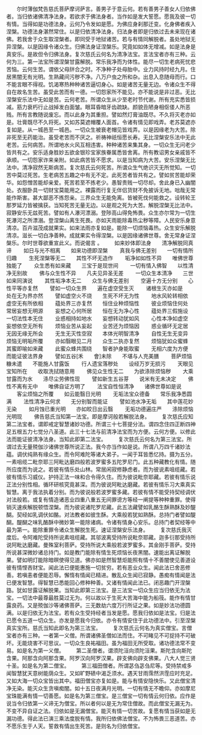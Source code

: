 <!-- { "loadSidebar": true } -->
　　尔时薄伽梵告慈氏菩萨摩诃萨言。善男子于意云何。若有善男子善女人归依佛者。当归依诸佛清净法身。若欲求于佛法身者。当作如是发大誓愿。愿我及彼一切有情。当得如是功德法身。云何乃令发如是愿。为佛应身刹那迁变。化身佛者疾入涅槃。功德法身湛然常住。以是归依清净法身。归法身者即是归依过去未来现在诸佛。若我舍于众生取涅槃者。即同受于地狱诸苦。若与有情同解脱者。虽处地狱无异涅槃。以是因缘令诸众生。归佛法身证涅槃乐。究竟如如体无增减。如是法身是真安乐。是故但令归佛法身。复次慈氏云何名为清净法宝。言法宝者亦有三种。云何为三。第一法宝所谓涅槃甘露解脱。常乐我净而为体性。能尽一切生老病死忧悲苦恼。云何生苦。谓依父母牉合之时。不净种子处母胎中。业力风持时经九月。住居黑闇无有光明。生熟藏间污秽不净。八万户虫之所和杂。出息入息随母而行。口不能言眼不得视。饥渴寒热种种诸苦逼切身心。如是诸苦无量无边。令诸众生不得自在故名生苦。虽受此苦而有一德。一切怨家所不能见。亦不能说是非过恶。无比涅槃安乐法中无如是苦。云何老苦。所谓众生从少至老时节代谢。所有充实悉皆损减。筋力衰朽行止战掉发白面皱。眼耳昏暗牙齿疏缺。颜貌丑陋身相伛偻人所恶贱。所有言教随说废忘。而以此身为其重担。譬如然灯膏油既尽。不久将灭老亦如是。壮膏既尽不久将死。又如苏莫遮帽覆人面首。令诸有情见即戏弄。老苏莫遮亦复如是。从一城邑至一城邑。一切众生被衰老帽见皆戏弄。以是因缘老为大苦。除非死至无药能治。虽受老苦而不厌之。祈祷神祇恒愿长寿。无比涅槃安乐法中无此老苦。云何病苦。所谓地水火风互相违害。种种诸苦来集其身。一切众生无问老少皆共有之。安乐适身胜妙五欲金银珍宝家族眷属悉皆舍离。所有教诏男女亲戚皆不承顺。一切怨家诈来亲附。如此病苦皆不愿求。以是当知病为大苦。安乐涅槃无比法中。清净寂然无斯病苦。复次慈氏云何死苦。所谓众生气绝识灭无所觉知。一切苦中莫过死苦。生老病苦五趣之中有无不定。此死苦者皆共有之。譬如贫苦能却荣华。如怨憎苦能却亲爱。死苦若至不拣老少。愚智贵贱一切尽却。舍此身已入幽闇处。衣服卧具一切财宝莫能用之。裸露而行复无伴侣货财不免披诉无地。咄哉无常能作斯害。甚大鄙恶不拣怨亲。三界众生无能免离。皆被死伐何能救之。设转轮王那罗延力皆被擒获。当知死苦无量无边。以是观之死为大苦。解脱涅槃无比法中。寂静安乐无兹死苦。譬如有人瀑河漂溺。登陟高山得免怖畏。众生亦尔常为一切生死瀑河之所漂溺。登涅槃山离生死畏。亦如天雨能除毒热尘秽等障。人民安乐身意清凉。百卉滋茂成就果实。如来法雨亦复如是。能除一切烦恼毒热。众生安乐解脱清凉。滋长一切白净善种。成就果实令得涅槃。以是因缘诸佛世尊。舍无常身证涅槃乐。尔时世尊欲重宣此义。而说偈言
。
　　如来妙体即法身　　清净解脱同真谛
　　如日与光不相离　　如来功德即涅槃
　　真我与佛无差别　　一切有情所归趣
　　生死涅槃等无二　　其性不坏无造作
　　垢净如如性不异　　唯佛世尊独能了
　　众生悉有如来藏　　三宝于是现世间
　　一切有情入佛智　　以性清净无别故
　　佛与众生性不异　　凡夫见异圣无差
　　一切众生本清净　　三世如来同演说
　　其性垢净本无二　　众生与佛无差别
　　空遍十方无分别　　心性平等亦复然
　　譬如一切众生界　　遍在虚空受生灭
　　诸根生灭亦如是　　处在无为界亦然
　　譬如虚空火不烧　　生死不坏无为性
　　地水风轮转相依　　虚空无有所依相
　　蕴处界三亦复然　　恒住业种烦恼性
　　彼业烦恼住何处　　常居妄想无明源
　　妄想之心何所居　　恒在无为净心性
　　蕴处界三假施设　　一切法性本无住
　　业惑相持如地水　　妄想转动犹如风
　　心性本净如虚空　　妄想依空无所有
　　烦恼业苦从妄起　　业苦还为烦恼因
　　惑业循环无定居　　无因无缘无所会
　　无生无灭性空寂　　本体光明智清净
　　自性无生无变异　　烦恼无明垢所覆
　　亦如翳眼见二月　　众生二执亦复然
　　烦恼犹如众蜜蜂　　其蜜即喻如来藏
　　此蜜众蜂共围绕　　智者护身能取蜜
　　无相六度为方便　　而能证彼法界身
　　譬如五谷[禾　　會]未除　　不堪与人充美膳
　　菩萨烦恼糠未遣　　不能施人甘露饭
　　行人遗宝落秽处　　设经万岁无损污
　　天眼见宝知所在　　收取洗拭随意用
　　佛见众生性无二　　为欲涤除烦恼秽
　　大乘甘露而为水　　涤尽尘劳佛性现
　　譬如新生五谷芽　　说米有无未决定
　　佛性不离有无中　　唯佛自证方明了
　　法宝自性恒清净　　诸佛世尊如是说
　　客尘烦恼之所覆　　如云能翳日光明
　　无垢法宝众德备　　常乐我净悉圆满
　　法性清净云何求　　无分别智而能证
　　譬如池水净无垢　　其中莲花妙无染
　　如月蚀已重光明　　亦如皎日出云翳
　　无垢功德遍庄严　　涤除烦恼光明现
　　佛告慈氏当知第一法宝。即是摩诃般若解脱法身。
　　复次慈氏应知第二法宝者。谓即戒定智慧诸妙功德。所谓三十七菩提分法。谓四念住四正断四神足五根五力七觉分八圣道。此三十七法与前清净法宝而为方便。云何方便。以修此法而能证彼清净法身。当知此即第二法宝。
　　复次慈氏云何名为第三法宝。所谓过去无量殑伽沙诸佛世尊所说正法。我今亦当作如是说。所谓八万四千诸妙法蕴。调伏纯熟有缘众生。而令阿难陀等诸大弟子。一闻于耳皆悉忆持。摄为五分。一素咀缆二毗奈耶三阿毗达磨四般若波罗蜜多五陀罗尼门。此五种藏教化有情。随所应度而为说之。若彼有情乐处山林。常居闲寂修静虑者。而为彼说素咀缆藏。若彼有情乐习威仪。护持正法一味和合令得久住。而为彼说毗奈耶藏。若彼有情乐说正法分别性相。循环研核究竟甚深。而为彼说阿毗达磨藏。若彼有情乐习大乘真实智慧。离于我法执着分别。而为彼说般若波罗蜜多藏。若彼有情不能受持契经调伏对法般若。或复有情造诸恶业四重八重五无间罪谤方等经一阐提等种种重罪。使得销灭速疾解脱顿悟涅槃。而为彼说诸陀罗尼藏。此五法藏譬如乳酪生酥熟酥及妙醍醐。契经如乳调伏如酪。对法教者如彼生酥。大乘般若犹如熟酥。总持门者譬如醍醐。醍醐之味乳酪酥中微妙第一能除诸病。令诸有情身心安乐。总持门者契经等中最为第一。能除重罪令诸众生解脱生死。速证涅槃安乐法身。
　　复次慈氏我灭度后。令阿难陀受持所说素咀缆藏。其邬波离受持所说毗奈耶藏。迦多衍那受持所说阿毗达磨藏。曼殊室利菩萨。受持所说大乘般若波罗蜜多。其金刚手菩萨。受持所说甚深微妙诸总持门。如是教门能除有情生死烦恼长夜黑闇。速能出离证解脱果。譬如明灯能除暗暝使得见道。佛亦如是然智慧炬能照有情十不善闇使见善道设彼有情悭吝财宝。闻此法已便能惠施一切贫穷。若有恶业众生。闻此法已舍恶修善。若嗔恚者便能忍辱。懈惰有情闻已精进。散乱众生闻已寂静。愚痴有情闻是法已便发智慧。得智慧已悉能回心修种种善。又诸有情闻此法已。闭恶趣门开涅槃路。犹如甘露证解脱果。当知此即第三法宝。是三法宝一切众生应当归依无为法宝。一切法中最尊最胜莫过无为。何以故以于生死大苦海中能为船筏。能作有情甘露良药。又是殑伽沙等诸佛菩萨。三无数劫六度万行所证之果。如是妙法功德圆满。以是归依无为法宝。若有众生受持经者当发是愿。愿我归依如是法宝。归是法已愿令五道一切众生。亦发是愿我今归依。亦令有情安住于此功德法中。引至涅槃真实宝所。慈氏当知此即名为第三法宝。
　　复次慈氏云何名为真实僧宝。言僧宝者亦有三种。一者第一义僧。所谓诸佛圣僧如法而住。不可睹见不可捉持不可破坏。无能烧害不可思议。一切众生良祐福田。虽为福田无所受取。诸功德法常不变易。如是名为第一义僧。
　　第二圣僧者。谓须陀洹向须陀洹果。斯陀含向斯陀含果。阿那含向阿那含果。阿罗汉向阿罗汉果。辟支佛向辟支佛果。八大人觉三贤十圣。如是名为第二僧宝。
　　第三福田僧者。所谓苾刍苾刍尼等。受持禁戒多闻智慧犹天意树能荫众生。又如旷野碛中渴乏须水。遇天甘雨霈然洪霔应时充足。又如大海一切众宝皆出其中。福田僧宝亦复如是。能与有情安隐快乐。又此僧宝清净无染。能灭众生贪嗔痴闇。如十五日夜满月光明。一切有情无不瞻仰。亦如摩尼宝珠能满有情一切善愿。如是名为第三僧宝。是三僧宝一切有情云何归依。应作是说当令归依第一义谛无为僧宝。所以者何以是无为常住僧故。而此僧宝无漏无为。不变不异自证之法。归依如是无漏僧宝。能灭有情一切苦故。复愿有情当获如是无漏功德。得此法已演三乘法度脱有情。我所归依佛法僧宝。不为怖畏三恶道苦。亦不愿乐生于人天。誓救有情出生死苦。是则名为归依僧宝。
